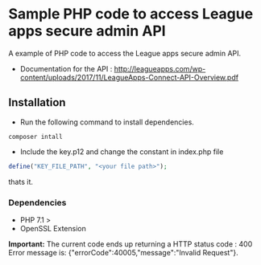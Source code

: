 # Sample PHP code to access League apps secure admin API

A example of PHP code to access the  League apps secure admin API. 
- Documentation for the API : http://leagueapps.com/wp-content/uploads/2017/11/LeagueApps-Connect-API-Overview.pdf

## Installation

- Run the following command to install dependencies. 

```shell
composer intall 
```
- Include the key.p12 and change the constant in index.php file
``` php
define("KEY_FILE_PATH", "<your file path>");
```
thats it.

### Dependencies

- PHP 7.1 > 
- OpenSSL Extension


**Important:** The current code ends up returning a HTTP status code : 400  Error message is: {"errorCode":40005,"message":"Invalid Request"}. 